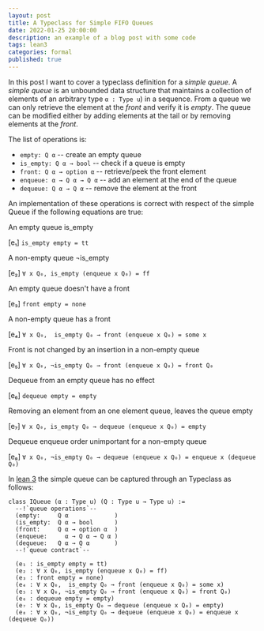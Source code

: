 ```yaml
---
layout: post
title: A Typeclass for Simple FIFO Queues
date: 2022-01-25 20:00:00
description: an example of a blog post with some code
tags: lean3
categories: formal
published: true
---
```


In this post I want to cover a typeclass definition for a *simple queue*.
A *simple queue* is an unbounded data structure that maintains a collection of elements of an arbitrary type ```α : Type u```) in a sequence. 
From a queue we can only retrieve the element at the *front* and verify it is *empty*.
The queue can be modified either by adding elements at the tail or by removing elements at the *front*.

The list of operations is:

- `empty: Q α`              -- create an empty queue
- `is_empty: Q α → bool`    -- check if a queue is empty
- `front: Q α → option α`   -- retrieve/peek the front element
- `enqueue: α → Q α → Q α`  -- add an element at the end of the queue
- `dequeue: Q α → Q α`      -- remove the element at the front

An implementation of these operations is correct with respect of the simple Queue if the following equations are true:

An empty queue is_empty

[e₁] `is_empty empty = tt`
   
A non-empty queue ¬is_empty

[e₂] `∀ x Q₀, is_empty (enqueue x Q₀) = ff`
   
An empty queue doesn't have a front

[e₃] `front empty = none`

A non-empty queue has a front

[e₄] `∀ x Q₀,  is_empty Q₀ → front (enqueue x Q₀) = some x`

Front is not changed by an insertion in a non-empty queue

[e₅] `∀ x Q₀, ¬is_empty Q₀ → front (enqueue x Q₀) = front Q₀`

Dequeue from an empty queue has no effect

[e₆] `dequeue empty = empty`

Removing an element from an one element queue, leaves the queue empty

[e₇] `∀ x Q₀, is_empty Q₀ → dequeue (enqueue x Q₀) = empty`

Dequeue enqueue order unimportant for a non-empty queue

[e₈] `∀ x Q₀, ¬is_empty Q₀ → dequeue (enqueue x Q₀) = enqueue x (dequeue Q₀)`

In [lean 3](https://leanprover.github.io) the simple queue can be captured through an Typeclass as follows:

```Lean
class IQueue (α : Type u) (Q : Type u → Type u) :=
  --!`queue operations`--
  (empty:     Q α             )
  (is_empty:  Q α → bool      )
  (front:     Q α → option α  )
  (enqueue:     α → Q α → Q α )
  (dequeue:   Q α → Q α       )
  --!`queue contract`--
   
  (e₁ : is_empty empty = tt)
  (e₂ : ∀ x Q₀, is_empty (enqueue x Q₀) = ff)
  (e₃ : front empty = none)
  (e₄ : ∀ x Q₀,  is_empty Q₀ → front (enqueue x Q₀) = some x)
  (e₅ : ∀ x Q₀, ¬is_empty Q₀ → front (enqueue x Q₀) = front Q₀)
  (e₆ : dequeue empty = empty)
  (e₇ : ∀ x Q₀, is_empty Q₀ → dequeue (enqueue x Q₀) = empty)
  (e₈ : ∀ x Q₀, ¬is_empty Q₀ → dequeue (enqueue x Q₀) = enqueue x (dequeue Q₀))
```
